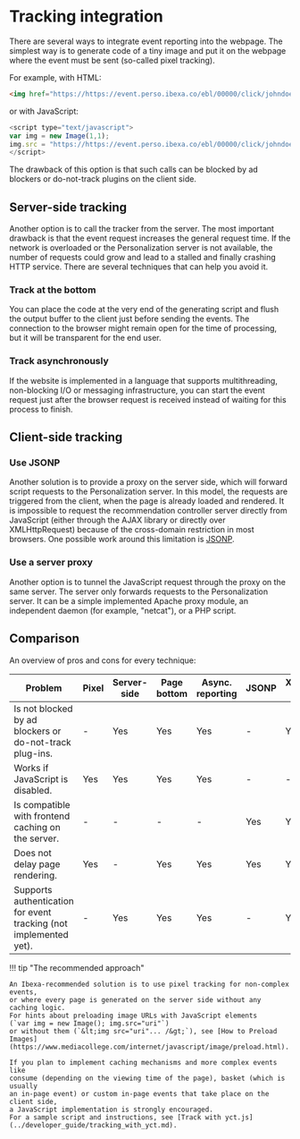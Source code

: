 # Tracking integration

There are several ways to integrate event reporting into the webpage. 
The simplest way is to generate code of a tiny image and put it on the webpage 
where the event must be sent (so-called pixel tracking).

For example, with HTML: 

``` html
<img href="https://https://event.perso.ibexa.co/ebl/00000/click/johndoe/1/100?categorypath=/a/ab/abc" width="1" height="1">
```

or with JavaScript:

``` js
<script type="text/javascript">
var img = new Image(1,1);
img.src = "https://https://event.perso.ibexa.co/ebl/00000/click/johndoe/1/100?categorypath=/a/ab/abc";
</script>
```

The drawback of this option is that such calls can be blocked by ad blockers 
or do-not-track plugins on the client side.

## Server-side tracking

Another option is to call the tracker from the server. 
The most important drawback is that the event request increases the general request time. 
If the network is overloaded or the Personalization server is not available, 
the number of requests could grow and lead to a stalled and finally crashing HTTP service. 
There are several techniques that can help you avoid it.

### Track at the bottom

You can place the code at the very end of the generating script 
and flush the output buffer to the client just before sending the events. 
The connection to the browser might remain open for the time of processing, 
but it will be transparent for the end user.

### Track asynchronously

If the website is implemented in a language that supports multithreading, non-blocking 
I/O or messaging infrastructure, you can start the event request just after 
the browser request is received instead of waiting for this process to finish.

## Client-side tracking

### Use JSONP

Another solution is to provide a proxy on the server side, which will forward 
script requests to the Personalization server. 
In this model, the requests are triggered from the client, when the page is already 
loaded and rendered. 
It is impossible to request the recommendation controller server directly from JavaScript 
(either through the AJAX library or directly over XMLHttpRequest) because of the 
cross-domain restriction in most browsers. 
One possible work around this limitation is [JSONP](https://en.wikipedia.org/wiki/JSONP).

### Use a server proxy

Another option is to tunnel the JavaScript request through the proxy on the same server. 
The server only forwards requests to the Personalization server. 
It can be a simple implemented Apache proxy module, an independent daemon 
(for example, "netcat"), or a PHP script.

## Comparison

An overview of pros and cons for every technique:

| Problem | Pixel | Server-side | Page bottom | Async. reporting | JSONP | XMLHttpRequest + Proxy |
|----|-----|-----|-----|-----|-----|------|
| Is not blocked by ad blockers or do-not-track plug-ins. |-| Yes | Yes | Yes |-| Yes |
| Works if JavaScript is disabled. | Yes | Yes | Yes | Yes |-|-|
| Is compatible with frontend caching on the server. |-|-|-|-|Yes | Yes |
| Does not delay page rendering. | Yes |-| Yes | Yes | Yes | Yes |
| Supports authentication for event tracking (not implemented yet). |-| Yes | Yes | Yes |-| Yes/No |

!!! tip "The recommended approach"

    An Ibexa-recommended solution is to use pixel tracking for non-complex events,
    or where every page is generated on the server side without any caching logic.
    For hints about preloading image URLs with JavaScript elements 
    (`var img = new Image(); img.src="uri"`)
    or without them (`&lt;img src="uri"... /&gt;`), see [How to Preload Images](https://www.mediacollege.com/internet/javascript/image/preload.html).

    If you plan to implement caching mechanisms and more complex events like 
    consume (depending on the viewing time of the page), basket (which is usually 
    an in-page event) or custom in-page events that take place on the client side, 
    a JavaScript implementation is strongly encouraged.
    For a sample script and instructions, see [Track with yct.js](../developer_guide/tracking_with_yct.md).
